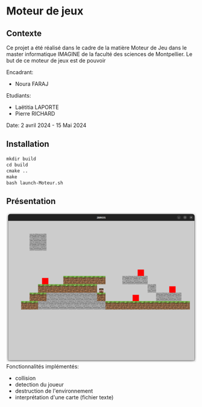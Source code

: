 # Moteur de jeux

## Contexte
Ce projet a été réalisé dans le cadre de la matière Moteur de Jeu dans le master informatique IMAGINE de la faculté des sciences de Montpellier.
Le but de ce moteur de jeux est de pouvoir 

Encadrant:
- Noura FARAJ

Etudiants:
- Laëtitia LAPORTE
- Pierre RICHARD

Date: 2 avril 2024 - 15 Mai 2024

## Installation
```shell
mkdir build
cd build
cmake ..
make
bash launch-Moteur.sh
```
## Présentation 
![Map](README/map.png)
Fonctionnalités implémentés:
- collision
- detection du joueur
- destruction de l'environnement
- interprétation d'une carte (fichier texte)